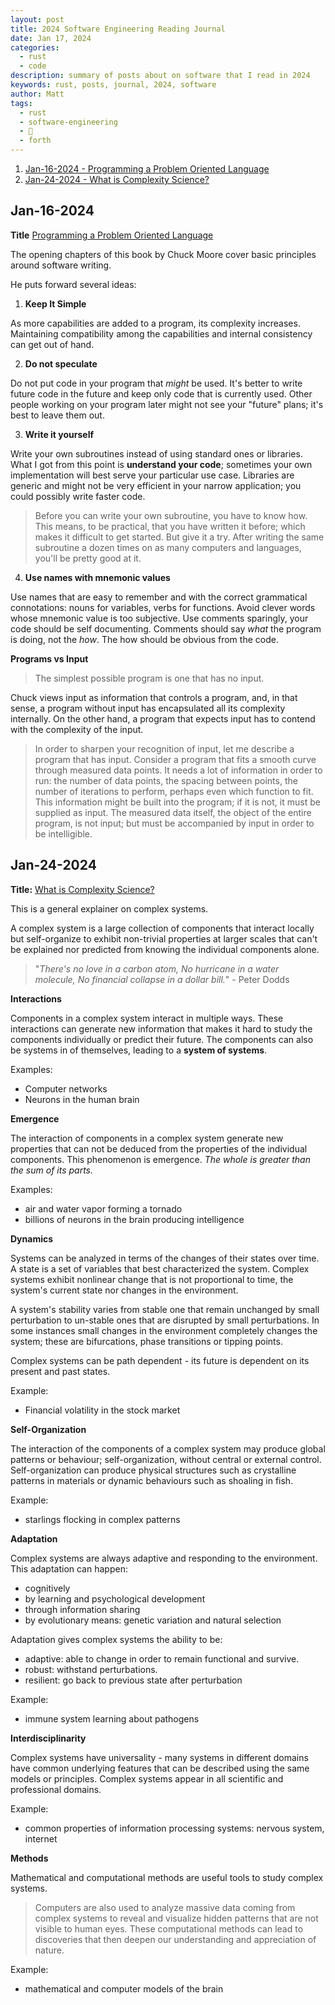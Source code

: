 ```yaml
---
layout: post
title: 2024 Software Engineering Reading Journal
date: Jan 17, 2024
categories:
  - rust
  - code
description: summary of posts about on software that I read in 2024
keywords: rust, posts, journal, 2024, software
author: Matt
tags:
  - rust
  - software-engineering
  - 💾
  - forth
---
```


1. [Jan-16-2024 - Programming a Problem Oriented Language](#jan-16-2024)
2. [Jan-24-2024 - What is Complexity Science?](#jan-24-2024)

## Jan-16-2024

**Title** [Programming a Problem Oriented Language](https://colorforth.github.io/POL.htm)

The opening chapters of this book by Chuck Moore cover basic principles around software writing. 

He puts forward several ideas:

1. **Keep It Simple**

As more capabilities are added to a program, its complexity increases. Maintaining compatibility among the capabilities and internal consistency can get out of hand.

2. **Do not speculate**

Do not put code in your program that _might_ be used.  It's better to write future code in the future and keep only code that is currently used. Other people working on your program later might not see your "future" plans; it's best to leave them out.

3. **Write it yourself**

Write your own subroutines instead of using standard ones or libraries. What I got from this point is **understand your code**; sometimes your own implementation will best serve your particular use case. Libraries are generic and might not be very efficient in your narrow application; you could possibly write faster code.

> Before you can write your own subroutine, you have to know how. This means, to be practical, that you have written it before; which makes it difficult to get started. But give it a try. After writing the same subroutine a dozen times on as many computers and languages, you'll be pretty good at it.

4. **Use names with mnemonic values**

Use names that are easy to remember and with the correct grammatical connotations: nouns for variables, verbs for functions. Avoid clever words whose mnemonic value is too subjective. Use comments sparingly, your code should be self documenting. Comments should say _what_ the program is doing, not the _how_. The how should be obvious from the code.

**Programs vs Input**

> The simplest possible program is one that has no input.

Chuck views input as information that controls a program, and, in that sense, a program without input has encapsulated all its complexity internally. On the other hand, a program that expects input has to contend with the complexity of the input.

> In order to sharpen your recognition of input, let me describe a program that has input. Consider a program that fits a smooth curve through measured data points. It needs a lot of information in order to run: the number of data points, the spacing between points, the number of iterations to perform, perhaps even which function to fit. This information might be built into the program; if it is not, it must be supplied as input. The measured data itself, the object of the entire program, is not input; but must be accompanied by input in order to be intelligible.



## Jan-24-2024
**Title:** [What is Complexity Science?](https://complexityexplained.github.io/)

This is a general explainer on complex systems. 

A complex system is a large collection of components that interact locally but self-organize to exhibit non-trivial properties at larger scales that can't be explained nor predicted from knowing the individual components alone.

> "_There's no love in a carbon atom,_ _No hurricane in a water molecule,_ _No financial collapse in a dollar bill._" - Peter Dodds

**Interactions**

Components in a complex system interact in multiple ways. These interactions can generate new information that makes it hard to study the components individually or predict their future.
The components can also be systems in of themselves, leading to a **system of systems**.

Examples:
* Computer networks
* Neurons in the human brain

**Emergence**

The interaction of components in a complex system generate new properties that can not be deduced from the properties of the individual components. This phenomenon is emergence.
*The whole is greater than the sum of its parts.*

Examples:
* air and water vapor forming a tornado
* billions of neurons in the brain producing intelligence

**Dynamics**

Systems can be analyzed in terms of the changes of their states over time. A state is a set of variables that best characterized the system. Complex systems exhibit nonlinear change that is not proportional to time, the system's current state nor changes in the environment.

A system's stability varies from stable one that remain unchanged by small perturbation to un-stable ones that are disrupted by small perturbations. In some instances small changes in the environment completely changes the system; these are bifurcations, phase transitions or tipping points.

Complex systems can be path dependent - its future is dependent on its present and past states.

Example:
* Financial volatility in the stock market


**Self-Organization**

The interaction of the components of a complex system may produce global patterns or behaviour; self-organization, without central or external control.
Self-organization can produce physical structures such as crystalline patterns in materials or dynamic behaviours such as shoaling in fish.

Example:
* starlings flocking in complex patterns

**Adaptation**

Complex systems are always adaptive and responding to the environment. This adaptation can happen:
* cognitively
* by learning and psychological development
* through information sharing
* by evolutionary means: genetic variation and natural selection

Adaptation gives complex systems the ability to be:
* adaptive: able to change in order to remain functional and survive.
* robust: withstand perturbations.
* resilient: go back to previous state after perturbation

Example:
* immune system learning about pathogens

**Interdisciplinarity**

Complex systems have universality - many systems in different domains have common underlying features that can be described using the same models or principles.
Complex systems appear in all scientific and professional domains.

Example:
* common properties of information processing systems: nervous system, internet

**Methods**

Mathematical and computational methods are useful tools to study complex systems.

> Computers are also used to analyze massive data coming from complex systems to reveal and visualize hidden patterns that are not visible to human eyes. These computational methods can lead to discoveries that then deepen our understanding and appreciation of nature. 

Example:
* mathematical and computer models of the brain

